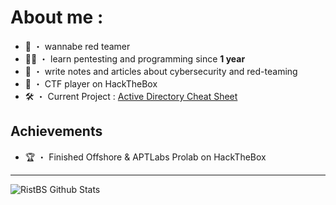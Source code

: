 # About me :
- 🔴 ・ wannabe red teamer
- 🏴‍☠️ ・ learn pentesting and programming since __1 year__
- 📗 ・ write notes and articles about cybersecurity and red-teaming
- 🚩 ・ CTF player on HackTheBox
- 🛠️ ・ Current Project : [Active Directory Cheat Sheet](https://github.com/RistBS/Active-directory-Cheat-sheet)

## Achievements
- 🏆 ・ Finished Offshore & APTLabs Prolab on HackTheBox

---

<img align="left" alt="RistBS Github Stats" src="https://github-readme-stats.vercel.app/api?username=RistBS&show_icons=true&hide_border=true" />
